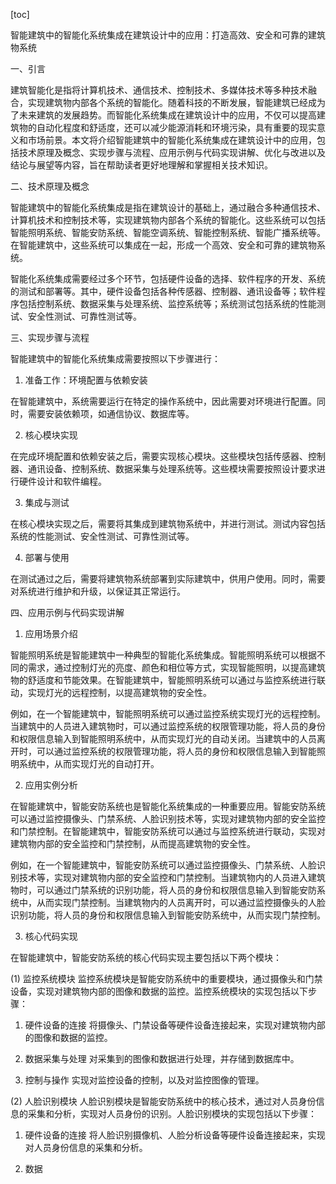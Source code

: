 
[toc]                    
                
                
智能建筑中的智能化系统集成在建筑设计中的应用：打造高效、安全和可靠的建筑物系统

一、引言

建筑智能化是指将计算机技术、通信技术、控制技术、多媒体技术等多种技术融合，实现建筑物内部各个系统的智能化。随着科技的不断发展，智能建筑已经成为了未来建筑的发展趋势。而智能化系统集成在建筑设计中的应用，不仅可以提高建筑物的自动化程度和舒适度，还可以减少能源消耗和环境污染，具有重要的现实意义和市场前景。本文将介绍智能建筑中的智能化系统集成在建筑设计中的应用，包括技术原理及概念、实现步骤与流程、应用示例与代码实现讲解、优化与改进以及结论与展望等内容，旨在帮助读者更好地理解和掌握相关技术知识。

二、技术原理及概念

智能建筑中的智能化系统集成是指在建筑设计的基础上，通过融合多种通信技术、计算机技术和控制技术等，实现建筑物内部各个系统的智能化。这些系统可以包括智能照明系统、智能安防系统、智能空调系统、智能控制系统、智能广播系统等。在智能建筑中，这些系统可以集成在一起，形成一个高效、安全和可靠的建筑物系统。

智能化系统集成需要经过多个环节，包括硬件设备的选择、软件程序的开发、系统的测试和部署等。其中，硬件设备包括各种传感器、控制器、通讯设备等；软件程序包括控制系统、数据采集与处理系统、监控系统等；系统测试包括系统的性能测试、安全性测试、可靠性测试等。

三、实现步骤与流程

智能建筑中的智能化系统集成需要按照以下步骤进行：

1. 准备工作：环境配置与依赖安装

在智能建筑中，系统需要运行在特定的操作系统中，因此需要对环境进行配置。同时，需要安装依赖项，如通信协议、数据库等。

2. 核心模块实现

在完成环境配置和依赖安装之后，需要实现核心模块。这些模块包括传感器、控制器、通讯设备、控制系统、数据采集与处理系统等。这些模块需要按照设计要求进行硬件设计和软件编程。

3. 集成与测试

在核心模块实现之后，需要将其集成到建筑物系统中，并进行测试。测试内容包括系统的性能测试、安全性测试、可靠性测试等。

4. 部署与使用

在测试通过之后，需要将建筑物系统部署到实际建筑中，供用户使用。同时，需要对系统进行维护和升级，以保证其正常运行。

四、应用示例与代码实现讲解

1. 应用场景介绍

智能照明系统是智能建筑中一种典型的智能化系统集成。智能照明系统可以根据不同的需求，通过控制灯光的亮度、颜色和相位等方式，实现智能照明，以提高建筑物的舒适度和节能效果。在智能建筑中，智能照明系统可以通过与监控系统进行联动，实现灯光的远程控制，以提高建筑物的安全性。

例如，在一个智能建筑中，智能照明系统可以通过监控系统实现灯光的远程控制。当建筑中的人员进入建筑物时，可以通过监控系统的权限管理功能，将人员的身份和权限信息输入到智能照明系统中，从而实现灯光的自动关闭。当建筑中的人员离开时，可以通过监控系统的权限管理功能，将人员的身份和权限信息输入到智能照明系统中，从而实现灯光的自动打开。

2. 应用实例分析

在智能建筑中，智能安防系统也是智能化系统集成的一种重要应用。智能安防系统可以通过监控摄像头、门禁系统、人脸识别技术等，实现对建筑物内部的安全监控和门禁控制。在智能建筑中，智能安防系统可以通过与监控系统进行联动，实现对建筑物内部的安全监控和门禁控制，从而提高建筑物的安全性。

例如，在一个智能建筑中，智能安防系统可以通过监控摄像头、门禁系统、人脸识别技术等，实现对建筑物内部的安全监控和门禁控制。当建筑物内的人员进入建筑物时，可以通过门禁系统的识别功能，将人员的身份和权限信息输入到智能安防系统中，从而实现门禁控制。当建筑物内的人员离开时，可以通过监控摄像头的人脸识别功能，将人员的身份和权限信息输入到智能安防系统中，从而实现门禁控制。

3. 核心代码实现

在智能建筑中，智能安防系统的核心代码实现主要包括以下两个模块：

(1) 监控系统模块
监控系统模块是智能安防系统中的重要模块，通过摄像头和门禁设备，实现对建筑物内部的图像和数据的监控。监控系统模块的实现包括以下步骤：

1. 硬件设备的连接
将摄像头、门禁设备等硬件设备连接起来，实现对建筑物内部的图像和数据的监控。

2. 数据采集与处理
对采集到的图像和数据进行处理，并存储到数据库中。

3. 控制与操作
实现对监控设备的控制，以及对监控图像的管理。

(2) 人脸识别模块
人脸识别模块是智能安防系统中的核心技术，通过对人员身份信息的采集和分析，实现对人员身份的识别。人脸识别模块的实现包括以下步骤：

1. 硬件设备的连接
将人脸识别摄像机、人脸分析设备等硬件设备连接起来，实现对人员身份信息的采集和分析。

2. 数据

